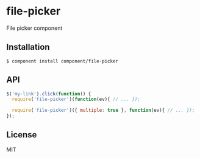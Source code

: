 
# file-picker

  File picker component

## Installation

    $ component install component/file-picker

## API

```js
$('my-link').click(function() {
  require('file-picker')(function(ev){ // ... });

  require('file-picker')({ multiple: true }, function(ev){ // ... });
});
```

## License

  MIT
